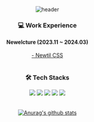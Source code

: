 <div align="center">
  <img src="https://capsule-render.vercel.app/api?type=transparent&color=gradient&height=200&text=Younghuyn+Jeon&fontSize=70&fontAlign=50&fontAlignY=50&desc=&descSize=20&descAlign=50&descAlignY=60" alt="header"/>
</div>

<div align="center">
  <h3>💻 Work Experience</h3>
  <div>
    <h4>Newelcture (2023.11 ~ 2024.03)</h4>
    <a href="https://newlecture-corp.github.io/newtil-css/"> - Newtil CSS</a>
  </div>
</div>

<br>

<div align="center">
  <h3>🛠️ Tech Stacks</h3>
  <div>
    <img src="https://img.shields.io/badge/java-007396?style=flat-square&amp;logo=java&amp;logoColor=white"/>
    <img src="https://img.shields.io/badge/Spring-6DB33F?style=flat-square&amp;logo=Spring&amp;logoColor=white"/>
    <img src="https://img.shields.io/badge/JavaScript-F7DF1E?style=flat-square&amp;logo=javascript&amp;logoColor=black"/>
    <img src="https://img.shields.io/badge/Vue.js-4FC08D?style=flat-square&amp;logo=Vue.js&amp;logoColor=white"/>
    <img src="https://img.shields.io/badge/MySQL-4479A1?style=flat-square&amp;logo=MySQL&amp;logoColor=white"/>
  </div>
</div>

<br>
<br>

<div align="center">
  <a href="https://github.com/anuraghazra/github-readme-stats"><img src="https://github-readme-stats.vercel.app/api?username=xxx" alt="Anurag's github stats"></a>
</div>
